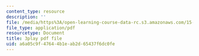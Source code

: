 ```yaml
---
content_type: resource
description: ''
file: /media/https%3A/open-learning-course-data-rc.s3.amazonaws.com/15-071-the-analytics-edge-spring-2017/a6a05c9f47644b1eab2d65437f6dc0fe_exav1FKMfbw.pdf
file_type: application/pdf
resourcetype: Document
title: 3play pdf file
uid: a6a05c9f-4764-4b1e-ab2d-65437f6dc0fe
---
```

